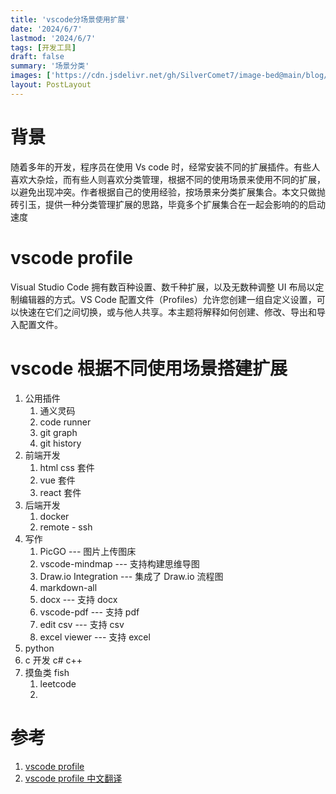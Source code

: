 ```yaml
---
title: 'vscode分场景使用扩展'
date: '2024/6/7'
lastmod: '2024/6/7'
tags: [开发工具]
draft: false
summary: '场景分类'
images: ['https://cdn.jsdelivr.net/gh/SilverComet7/image-bed@main/blog/20240604145505.png']
layout: PostLayout
---
```


# 背景

随着多年的开发，程序员在使用 Vs code 时，经常安装不同的扩展插件。有些人喜欢大杂烩，而有些人则喜欢分类管理，根据不同的使用场景来使用不同的扩展，以避免出现冲突。作者根据自己的使用经验，按场景来分类扩展集合。本文只做抛砖引玉，提供一种分类管理扩展的思路，毕竟多个扩展集合在一起会影响的的启动速度

# vscode profile

Visual Studio Code 拥有数百种设置、数千种扩展，以及无数种调整 UI 布局以定制编辑器的方式。VS Code 配置文件（Profiles）允许您创建一组自定义设置，可以快速在它们之间切换，或与他人共享。本主题将解释如何创建、修改、导出和导入配置文件。

# vscode 根据不同使用场景搭建扩展

1. 公用插件
   1. 通义灵码
   2. code runner
   3. git graph
   4. git history
2. 前端开发
   1. html css 套件
   2. vue 套件
   3. react 套件
3. 后端开发
   1. docker
   2. remote - ssh
4. 写作
   1. PicGO --- 图片上传图床
   2. vscode-mindmap --- 支持构建思维导图
   3. Draw.io Integration --- 集成了 Draw.io 流程图
   4. markdown-all
   5. docx --- 支持 docx
   6. vscode-pdf --- 支持 pdf
   7. edit csv --- 支持 csv
   8. excel viewer --- 支持 excel
5. python
6. c 开发 c# c++
7. 摸鱼类 fish
   1. leetcode
   2.

# 参考

1. [vscode profile](https://code.visualstudio.com/docs/editor/profiles)
1. [vscode profile 中文翻译](https://juejin.cn/post/7264749103124824079#heading-19)
